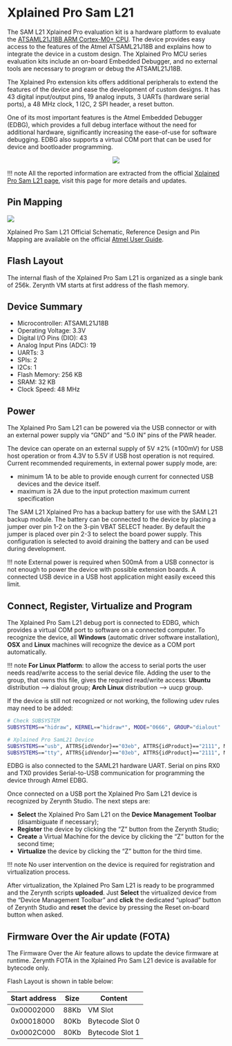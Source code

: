 # Xplained Pro Sam L21

The SAM L21 Xplained Pro evaluation kit is a hardware platform to evaluate the [ATSAML21J18B ARM Cortex-M0+ CPU](http://ww1.microchip.com/downloads/en/DeviceDoc/60001477A.pdf).
The device provides easy access to the features of the Atmel ATSAML21J18B and explains how to integrate the device in a custom design.
The Xplained Pro MCU series evaluation kits include an on-board Embedded Debugger, and no external tools are necessary to program or debug the ATSAML21J18B.

The Xplained Pro extension kits offers additional peripherals to extend the features of the device and ease the development of custom designs. It has 43 digital input/output pins, 19 analog inputs, 3 UARTs (hardware serial ports), a 48 MHz clock, 1 I2C, 2 SPI header, a reset button.

One of its most important features is the Atmel Embedded Debugger (EDBG), which provides a full debug interface without the need for additional hardware, significantly increasing the ease-of-use for software debugging. EDBG also supports a virtual COM port that can be used for device and bootloader programming.

<p style="text-align:center;"><img src="https://github.com/zerynth/docs/blob/test/docs/reference/boards/xplained_l21b/docs/img/XplainedProSamL21.jpg?raw=true"></p>

!!! note
	All the reported information are extracted from the official [Xplained Pro Sam L21 page](http://www.microchip.com/developmenttools/productdetails.aspx?partno=atsaml21-xpro-b&utm_source=MicroSolutions&utm_medium=Link&utm_term=FY18Q1&utm_content=DevTools&utm_campaign=Article), visit this page for more details and updates.

## Pin Mapping

![](https://github.com/zerynth/docs/blob/test/docs/reference/boards/xplained_l21b/docs/img/xplained_l21b_pin_io.jpg?raw=true)

Xplained Pro Sam L21 Official Schematic, Reference Design and Pin Mapping are available on the official [Atmel User Guide](http://ww1.microchip.com/downloads/en/DeviceDoc/Atmel-42405-SAML21-Xplained-Pro_User-Guide.pdf).

## Flash Layout

The internal flash of the Xplained Pro Sam L21 is organized as a single bank of 256k. Zerynth VM starts at first address of the flash memory.

## Device Summary


* Microcontroller: ATSAML21J18B
* Operating Voltage: 3.3V
* Digital I/O Pins (DIO): 43
* Analog Input Pins (ADC): 19
* UARTs: 3
* SPIs: 2
* I2Cs: 1
* Flash Memory: 256 KB
* SRAM: 32 KB
* Clock Speed: 48 MHz

## Power

The Xplained Pro Sam L21 can be powered via the USB connector or with an external power supply via “GND” and “5.0 IN” pins of the PWR header.

The device can operate on an external supply of 5V ±2% (±100mV) for USB host operation or from 4.3V to 5.5V if USB host operation is not required. Current recommended requirements, in external power supply mode, are:


* minimum 1A to be able to provide enough current for connected USB devices and the     device itself.
* maximum is 2A due to the input protection maximum current specification

The SAM L21 Xplained Pro has a backup battery for use with the SAM L21 backup module. The battery can be connected to the device by placing a jumper over pin 1-2 on the 3-pin VBAT SELECT header. By default the jumper is placed over pin 2-3 to select the board power supply. This configuration is selected to avoid draining the battery and can be used during development.

!!! note
	External power is required when 500mA from a USB connector is not enough to power the device with possible extension boards. A connected USB device in a USB host application might easily exceed this limit.

## Connect, Register, Virtualize and Program

The Xplained Pro Sam L21 debug port is connected to EDBG, which provides a virtual COM port to software on a connected computer. To recognize the device, all **Windows** (automatic driver software installation), **OSX** and **Linux** machines will recognize the device as a COM port automatically.

!!! note
	**For Linux Platform**: to allow the access to serial ports the user needs read/write access to the serial device file. Adding the user to the group, that owns this file, gives the required read/write access: **Ubuntu** distribution –> dialout group; **Arch Linux** distribution –> uucp group.

If the device is still not recognized or not working, the following udev rules may need to be added:

```bash
# Check SUBSYSTEM
SUBSYSTEMS=="hidraw", KERNEL=="hidraw*", MODE="0666", GROUP="dialout"

# Xplained Pro SamL21 Device
SUBSYSTEMS=="usb", ATTRS{idVendor}=="03eb", ATTRS{idProduct}=="2111", MODE="0666", GROUP="users", ENV{ID_MM_DEVICE_IGNORE}="1"
SUBSYSTEMS=="tty", ATTRS{idVendor}=="03eb", ATTRS{idProduct}=="2111", MODE="0666", GROUP="users", ENV{ID_MM_DEVICE_IGNORE}="1"
```

EDBG is also connected to the SAML21 hardware UART. Serial on pins RX0 and TX0 provides Serial-to-USB communication for programming the device through Atmel EDBG.

Once connected on a USB port the Xplained Pro Sam L21 device is recognized by Zerynth Studio. The next steps are:


* **Select** the Xplained Pro Sam L21 on the **Device Management Toolbar** (disambiguate if necessary);
* **Register** the device by clicking the “Z” button from the Zerynth Studio;
* **Create** a Virtual Machine for the device by clicking the “Z” button for the second time;
* **Virtualize** the device by clicking the “Z” button for the third time.

!!! note
	No user intervention on the device is required for registration and virtualization process.

After virtualization, the Xplained Pro Sam L21 is ready to be programmed and the Zerynth scripts **uploaded**. Just **Select** the virtualized device from the “Device Management Toolbar” and **click** the dedicated “upload” button of Zerynth Studio and **reset** the device by pressing the Reset on-board button when asked.

## Firmware Over the Air update (FOTA)

The Firmware Over the Air feature allows to update the device firmware at runtime. Zerynth FOTA in the Xplained Pro Sam L21 device is available for bytecode only.

Flash Layout is shown in table below:

| Start address | Size | Content         |
|---------------|------|-----------------|
| 0x00002000    | 88Kb | VM Slot         |
| 0x00018000    | 80Kb | Bytecode Slot 0 |
| 0x0002C000    | 80Kb | Bytecode Slot 1 |
<!--stackedit_data:
eyJoaXN0b3J5IjpbMTIxMTAxNTI5MF19
-->
